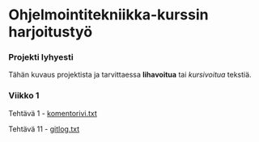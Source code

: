 # Ohjelmointitekniikka-kurssin harjoitustyö

### Projekti lyhyesti

Tähän kuvaus projektista ja tarvittaessa **lihavoitua** tai *kursivoitua* tekstiä. 

### Viikko 1
Tehtävä 1 - [komentorivi.txt](https://github.com/cameocami/ot-harjoitustyo/blob/main/laskarit/komentorivi.txt)

Tehtävä 11 - [gitlog.txt](https://github.com/cameocami/ot-harjoitustyo/blob/main/laskarit/gitlog.txt)

